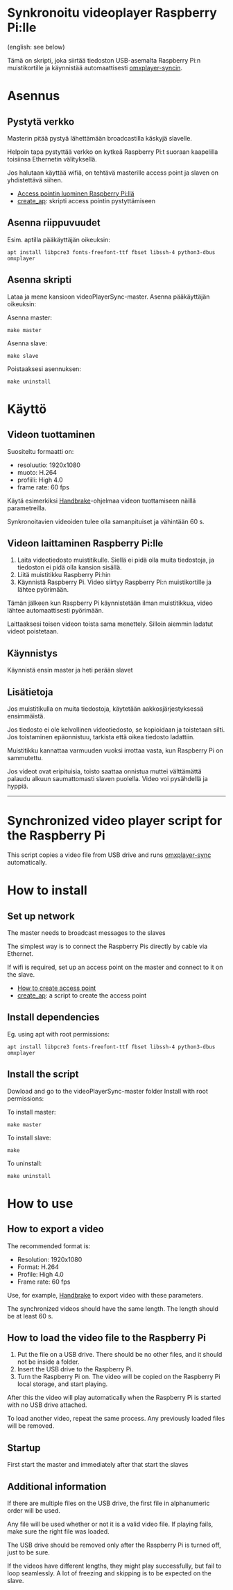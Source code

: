 # Synkronoitu videoplayer Raspberry Pi:lle

(english: see below)

Tämä on skripti, joka siirtää tiedoston USB-asemalta Raspberry Pi:n muistikortille ja käynnistää automaattisesti [omxplayer-syncin](https://github.com/turingmachine/omxplayer-sync).


# Asennus

## Pystytä verkko
Masterin pitää pystyä lähettämään broadcastilla käskyjä slavelle.

Helpoin tapa pystyttää verkko on kytkeä Raspberry Pi:t suoraan kaapelilla toisiinsa Ethernetin välityksellä.

Jos halutaan käyttää wifiä, on tehtävä masterille access point ja slaven on yhdistettävä siihen.
* [Access pointin luominen Raspberry Pi:llä](https://www.raspberrypi.org/documentation/configuration/wireless/access-point.md)
* [create_ap](https://github.com/oblique/create_ap): skripti access pointin pystyttämiseen

## Asenna riippuvuudet

Esim. aptilla pääkäyttäjän oikeuksin:

	apt install libpcre3 fonts-freefont-ttf fbset libssh-4 python3-dbus omxplayer

## Asenna skripti

Lataa ja mene kansioon videoPlayerSync-master.
Asenna pääkäyttäjän oikeuksin:

Asenna master:

	make master

Asenna slave:

	make slave

Poistaaksesi asennuksen:

	make uninstall


# Käyttö


## Videon tuottaminen

Suositeltu formaatti on:

* resoluutio: 	1920x1080 
* muoto: 	H.264 
* profiili: 	High 4.0
* frame rate: 	60 fps

Käytä esimerkiksi [Handbrake](https://handbrake.fr/)-ohjelmaa videon tuottamiseen näillä parametreilla.

Synkronoitavien videoiden tulee olla samanpituiset ja vähintään 60 s.


## Videon laittaminen Raspberry Pi:lle

1. Laita videotiedosto muistitikulle. Siellä ei pidä olla muita tiedostoja, ja tiedoston ei pidä olla kansion sisällä.
2. Liitä muistitikku Raspberry Pi:hin 
3. Käynnistä Raspberry Pi.
Video siirtyy Raspberry Pi:n muistikortille ja lähtee pyörimään.

Tämän jälkeen kun Raspberry Pi käynnistetään ilman muistitikkua, video lähtee automaattisesti pyörimään.

Laittaaksesi toisen videon toista sama menettely. Silloin aiemmin ladatut videot poistetaan.


## Käynnistys

Käynnistä ensin master ja heti perään slavet


## Lisätietoja

Jos muistitikulla on muita tiedostoja, käytetään aakkosjärjestyksessä ensimmäistä.

Jos tiedosto ei ole kelvollinen videotiedosto, se kopioidaan ja toistetaan silti. Jos toistaminen epäonnistuu, tarkista että oikea tiedosto ladattiin.

Muistitikku kannattaa varmuuden vuoksi irrottaa vasta, kun Raspberry Pi on sammutettu.

Jos videot ovat eripituisia, toisto saattaa onnistua muttei välttämättä palaudu alkuun saumattomasti slaven puolella. Video voi pysähdellä ja hyppiä.

*****************************************************************************************************

# Synchronized video player script for the Raspberry Pi

This script copies a video file from USB drive and runs [omxplayer-sync](https://github.com/turingmachine/omxplayer-sync) automatically.


# How to install

## Set up network 
The master needs to broadcast messages to the slaves

The simplest way is to connect the Raspberry Pis directly by cable via Ethernet.

If wifi is required, set up an access point on the master and connect to it on the slave.
* [How to create access point](https://www.raspberrypi.org/documentation/configuration/wireless/access-point.md)
* [create_ap](https://github.com/oblique/create_ap): a script to create the access point


## Install dependencies

Eg. using apt with root permissions:

	apt install libpcre3 fonts-freefont-ttf fbset libssh-4 python3-dbus omxplayer

## Install the script

Dowload and go to the videoPlayerSync-master folder
Install with root permissions:

To install master:

	make master

To install slave:

	make

To uninstall:

	make uninstall


# How to use


## How to export a video


The recommended format is:
* Resolution:	1920x1080
* Format:		H.264
* Profile:	High 4.0
* Frame rate:	60 fps

Use, for example, [Handbrake](https://handbrake.fr/) to export video with these parameters.

The synchronized videos should have the same length. The length should be at least 60 s.


## How to load the video file to the Raspberry Pi

1. Put the file on a USB drive. There should be no other files, and it should not be inside a folder.
2. Insert the USB drive to the Raspberry Pi.
3. Turn the Raspberry Pi on. The video will be copied on the Raspberry Pi local storage, and start playing.

After this the video will play automatically when the Raspberry Pi is started with no USB drive attached. 

To load another video, repeat the same process. Any previously loaded files will be removed.


## Startup

First start the master and immediately after that start the slaves


## Additional information

If there are multiple files on the USB drive, the first file in alphanumeric order will be used.

Any file will be used whether or not it is a valid video file. If playing fails, make sure the right file was loaded.

The USB drive should be removed only after the Raspberry Pi is turned off, just to be sure.

If the videos have different lengths, they might play successfully, but fail to loop seamlessly. A lot of freezing and skipping is to be expected on the slave.

